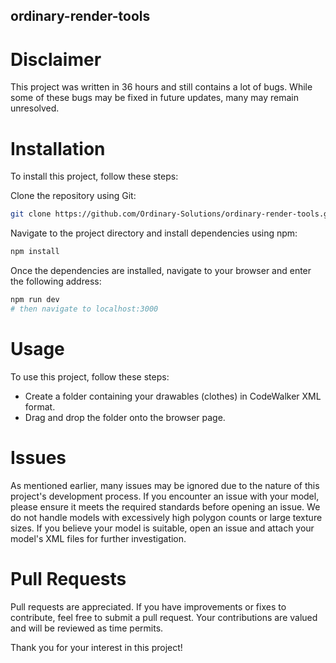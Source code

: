 ## ordinary-render-tools
# Disclaimer
This project was written in 36 hours and still contains a lot of bugs. While some of these bugs may be fixed in future updates, many may remain unresolved.

# Installation
To install this project, follow these steps:

Clone the repository using Git:
```bash
git clone https://github.com/Ordinary-Solutions/ordinary-render-tools.git
```
Navigate to the project directory and install dependencies using npm:
```bash
npm install
```
Once the dependencies are installed, navigate to your browser and enter the following address:
```bash
npm run dev
# then navigate to localhost:3000
```

# Usage
To use this project, follow these steps:

- Create a folder containing your drawables (clothes) in CodeWalker XML format.
- Drag and drop the folder onto the browser page.
# Issues
As mentioned earlier, many issues may be ignored due to the nature of this project's development process. If you encounter an issue with your model, please ensure it meets the required standards before opening an issue. We do not handle models with excessively high polygon counts or large texture sizes. If you believe your model is suitable, open an issue and attach your model's XML files for further investigation.

# Pull Requests
Pull requests are appreciated. If you have improvements or fixes to contribute, feel free to submit a pull request. Your contributions are valued and will be reviewed as time permits.

Thank you for your interest in this project!
